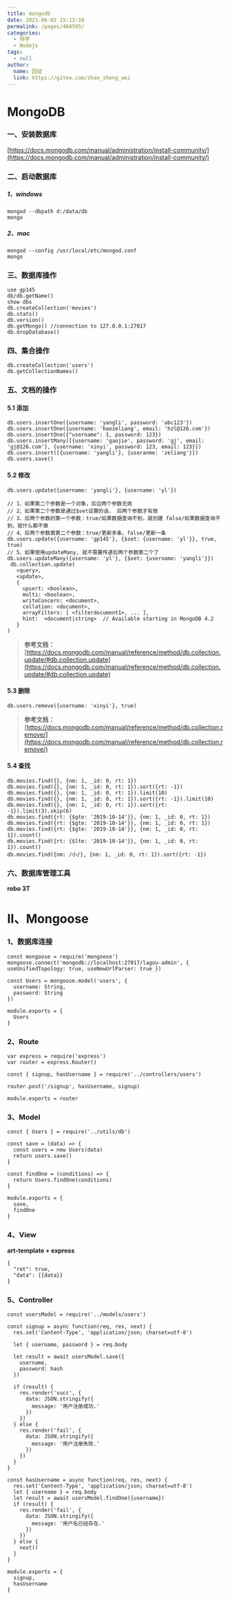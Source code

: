 ```yaml
---
title: mongodb
date: 2021-06-02 15:13:10
permalink: /pages/404595/
categories:
  - 待学
  - Nodejs
tags:
  - null
author: 
  name: 囚徒
  link: https://gitee.com/zhao_sheng_wei
---
```


# **MongoDB**

### **一、安装数据库**

[https://docs.mongodb.com/manual/administration/install-community/](https://docs.mongodb.com/manual/administration/install-community/)

### **二、启动数据库**

##### **1、windows**

```
mongod --dbpath d:/data/db
mongo
```

##### **2、mac**

```
mongod --config /usr/local/etc/mongod.conf
mongo
```

### **三、数据库操作**

```
use gp145
db/db.getName()
show dbs
db.createCollection('movies')
db.stats()
db.version()
db.getMongo() //connection to 127.0.0.1:27017
db.dropDatabase()
```

### **四、集合操作**

```
db.createCollection('users')
db.getCollectionNames()
```

### **五、文档的操作**

#### **5.1 添加**

```
db.users.insertOne({username: 'yangli', password: 'abc123'})
db.users.insertOne({username: 'haozeliang', email: 'hzl@126.com'})
db.users.insertOne({"username": 1, password: 123})
db.users.insertMany([{username: 'gaojie', password: 'gj', email: 'gj@126.com'}, {username: 'xinyi', password: 123, email: 123}])
db.users.insert([{username: 'yangli'}, {useranme: 'zeliang'}])
db.users.save()
```

#### **5.2 修改**

```
db.users.update({username: 'yangli'}, {username: 'yl'})

// 1、如果第二个参数是一个对象，后边两个参数无效
// 2、如果第二个参数是通过$set设置的话， 后两个参数才有效
// 3、后两个参数的第一个参数：true/如果数据查询不到，就创建 false/如果数据查询不到，就什么都不做
// 4、后两个参数第第二个参数：true/更新多条，false/更新一条
db.users.update({username: 'gp145'}, {$set: {username: 'yl'}}, true, true)
// 5、如果使用updateMany, 就不需要传递后两个参数第二个了
db.users.updateMany({username: 'yl'}, {$set: {username: 'yangli'}})
 db.collection.update(
   <query>,
   <update>,
   {
     upsert: <boolean>,
     multi: <boolean>,
     writeConcern: <document>,
     collation: <document>,
     arrayFilters: [ <filterdocument1>, ... ],
     hint:  <document|string>  // Available starting in MongoDB 4.2
   }
)
```

> **参考文档：**[https://docs.mongodb.com/manual/reference/method/db.collection.update/#db.collection.update](https://docs.mongodb.com/manual/reference/method/db.collection.update/#db.collection.update)

#### **5.3 删除**

```
db.users.remove({username: 'xinyi'}, true)
```

> **参考文档：**[https://docs.mongodb.com/manual/reference/method/db.collection.remove/](https://docs.mongodb.com/manual/reference/method/db.collection.remove/)

#### **5.4 查找**

```
db.movies.find({}, {nm: 1, _id: 0, rt: 1})
db.movies.find({}, {nm: 1, _id: 0, rt: 1}).sort({rt: -1})
db.movies.find({}, {nm: 1, _id: 0, rt: 1}).limit(10)
db.movies.find({}, {nm: 1, _id: 0, rt: 1}).sort({rt: -1}).limit(10)
db.movies.find({}, {nm: 1, _id: 0, rt: 1}).sort({rt: -1}).limit(3).skip(6)
db.movies.find({rt: {$gte: '2019-10-14'}}, {nm: 1, _id: 0, rt: 1})
db.movies.find({rt: {$gte: '2019-10-14'}}, {nm: 1, _id: 0, rt: 1})
db.movies.find({rt: {$gte: '2019-10-14'}}, {nm: 1, _id: 0, rt: 1}).count()
db.movies.find({rt: {$lte: '2019-10-14'}}, {nm: 1, _id: 0, rt: 1}).count()
db.movies.find({nm: /小/}, {nm: 1, _id: 0, rt: 1}).sort({rt: -1})
```

### **六、数据库管理工具**

**robo 3T**

# **Ⅱ、Mongoose**

### **1、数据库连接**

```
const mongoose = require('mongoose')
mongoose.connect('mongodb://localhost:27017/lagou-admin', { useUnifiedTopology: true, useNewUrlParser: true })

const Users = mongoose.model('users', {
  username: String,
  password: String
})

module.exports = {
  Users
}
```

### **2、Route**

```
var express = require('express')
var router = express.Router()

const { signup, hasUsername } = require('../controllers/users')

router.post('/signup', hasUsername, signup)

module.exports = router
```

### **3、Model**

```
const { Users } = require('../utils/db')

const save = (data) => {
  const users = new Users(data)
  return users.save()
}

const findOne = (conditions) => {
  return Users.findOne(conditions)
}

module.exports = {
  save,
  findOne
}
```

### **4、View**

**art-template + express**

```
{
  "ret": true,
  "data": {{data}}
}
```

### **5、Controller**

```
const usersModel = require('../models/users')

const signup = async function(req, res, next) {
  res.set('Content-Type', 'application/json; charset=utf-8')

  let { username, password } = req.body

  let result = await usersModel.save({
    username,
    password: hash
  })

  if (result) {
    res.render('succ', {
      data: JSON.stringify({
        message: '用户注册成功.'
      })
    })
  } else {
    res.render('fail', {
      data: JSON.stringify({
        message: '用户注册失败.'
      })
    })
  }
}

const hasUsername = async function(req, res, next) {
  res.set('Content-Type', 'application/json; charset=utf-8')
  let { username } = req.body
  let result = await usersModel.findOne({username})
  if (result) {
    res.render('fail', {
      data: JSON.stringify({
        message: '用户名已经存在.'
      })
    })
  } else {
    next()
  }
}

module.exports = {
  signup,
  hasUsername
}
```
